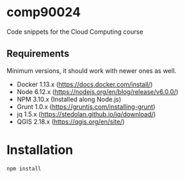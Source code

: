 # comp90024

Code snippets for the Cloud Computing course


## Requirements

Minimum versions, it should work with newer ones as well.
* Docker 1.13.x (https://docs.docker.com/install/)
* Node 6.12.x (https://nodejs.org/en/blog/release/v6.0.0/)
* NPM 3.10.x (Installed along Node.js)
* Grunt 1.0.x (https://gruntjs.com/installing-grunt)
* jq 1.5.x (https://stedolan.github.io/jq/download/)
* QGIS 2.18.x (https://qgis.org/en/site/)


# Installation
``
npm install
``



